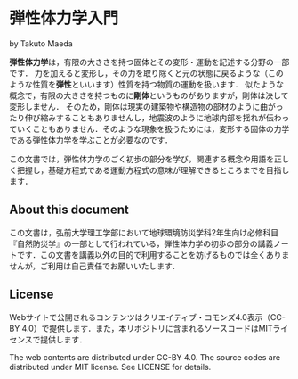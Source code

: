 # 弾性体力学入門


$\text{by Takuto Maeda}$

**弾性体力学**は，有限の大きさを持つ固体とその変形・運動を記述する分野の一部です．
力を加えると変形し，その力を取り除くと元の状態に戻るような（このような性質を**弾性**といいます）性質を持つ物質の運動を扱います．
似たような概念で，有限の大きさを持つものに**剛体**というものがありますが，剛体は決して変形しません．
そのため，剛体は現実の建築物や構造物の部材のように曲がったり伸び縮みすることもありませんし，地震波のように地球内部を揺れが伝わっていくこともありません．そのような現象を扱うためには，変形する固体の力学である弾性体力学を学ぶことが必要なのです．

この文書では，弾性体力学のごく初歩の部分を学び，関連する概念や用語を正しく把握し，基礎方程式である運動方程式の意味が理解できるところまでを目指します．

## About this document

この文書は，弘前大学理工学部において地球環境防災学科2年生向け必修科目『自然防災学』の一部として行われている，弾性体力学の初歩の部分の講義ノートです．この文書を講義以外の目的で利用することを妨げるものでは全くありませんが，ご利用は自己責任でお願いいたします．

## License

Webサイトで公開されるコンテンツはクリエイティブ・コモンズ4.0表示（CC-BY 4.0）で提供します．また，本リポジトリに含まれるソースコードはMITライセンスで提供します．

The web contents are distributed under CC-BY 4.0. The source codes are distributed under MIT license. See LICENSE for details. 

